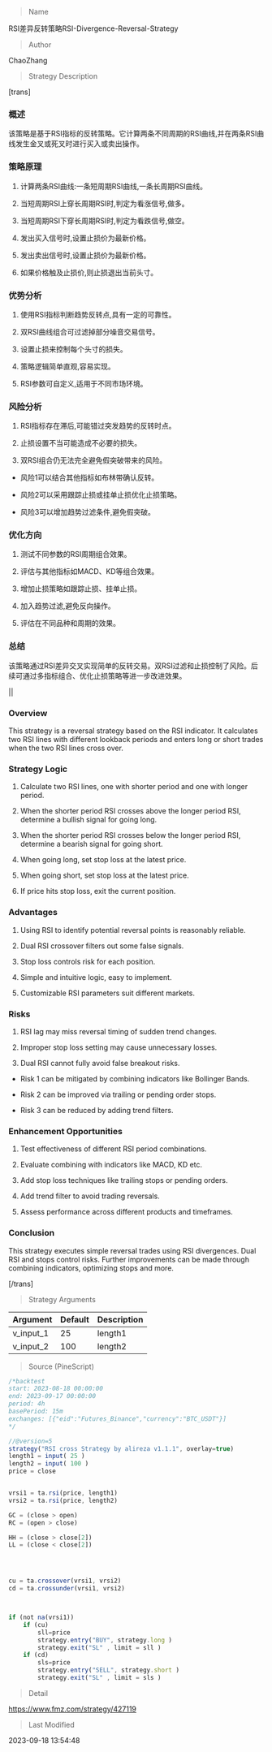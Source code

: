 
> Name

RSI差异反转策略RSI-Divergence-Reversal-Strategy

> Author

ChaoZhang

> Strategy Description

[trans]

### 概述

该策略是基于RSI指标的反转策略。它计算两条不同周期的RSI曲线,并在两条RSI曲线发生金叉或死叉时进行买入或卖出操作。

### 策略原理

1. 计算两条RSI曲线:一条短周期RSI曲线,一条长周期RSI曲线。

2. 当短周期RSI上穿长周期RSI时,判定为看涨信号,做多。

3. 当短周期RSI下穿长周期RSI时,判定为看跌信号,做空。

4. 发出买入信号时,设置止损价为最新价格。 

5. 发出卖出信号时,设置止损价为最新价格。

6. 如果价格触及止损价,则止损退出当前头寸。

### 优势分析

1. 使用RSI指标判断趋势反转点,具有一定的可靠性。

2. 双RSI曲线组合可过滤掉部分噪音交易信号。

3. 设置止损来控制每个头寸的损失。

4. 策略逻辑简单直观,容易实现。

5. RSI参数可自定义,适用于不同市场环境。

### 风险分析

1. RSI指标存在滞后,可能错过突发趋势的反转时点。

2. 止损设置不当可能造成不必要的损失。

3. 双RSI组合仍无法完全避免假突破带来的风险。

- 风险1可以结合其他指标如布林带确认反转。

- 风险2可以采用跟踪止损或挂单止损优化止损策略。

- 风险3可以增加趋势过滤条件,避免假突破。

### 优化方向

1. 测试不同参数的RSI周期组合效果。

2. 评估与其他指标如MACD、KD等组合效果。

3. 增加止损策略如跟踪止损、挂单止损。

4. 加入趋势过滤,避免反向操作。

5. 评估在不同品种和周期的效果。

### 总结

该策略通过RSI差异交叉实现简单的反转交易。双RSI过滤和止损控制了风险。后续可通过多指标组合、优化止损策略等进一步改进效果。

||

### Overview

This strategy is a reversal strategy based on the RSI indicator. It calculates two RSI lines with different lookback periods and enters long or short trades when the two RSI lines cross over.

### Strategy Logic

1. Calculate two RSI lines, one with shorter period and one with longer period.

2. When the shorter period RSI crosses above the longer period RSI, determine a bullish signal for going long.

3. When the shorter period RSI crosses below the longer period RSI, determine a bearish signal for going short.

4. When going long, set stop loss at the latest price.

5. When going short, set stop loss at the latest price. 

6. If price hits stop loss, exit the current position.

### Advantages

1. Using RSI to identify potential reversal points is reasonably reliable.

2. Dual RSI crossover filters out some false signals.

3. Stop loss controls risk for each position.

4. Simple and intuitive logic, easy to implement.

5. Customizable RSI parameters suit different markets.

### Risks

1. RSI lag may miss reversal timing of sudden trend changes. 

2. Improper stop loss setting may cause unnecessary losses.

3. Dual RSI cannot fully avoid false breakout risks.

- Risk 1 can be mitigated by combining indicators like Bollinger Bands.

- Risk 2 can be improved via trailing or pending order stops. 

- Risk 3 can be reduced by adding trend filters.

### Enhancement Opportunities 

1. Test effectiveness of different RSI period combinations.

2. Evaluate combining with indicators like MACD, KD etc.

3. Add stop loss techniques like trailing stops or pending orders.

4. Add trend filter to avoid trading reversals.

5. Assess performance across different products and timeframes.

### Conclusion

This strategy executes simple reversal trades using RSI divergences. Dual RSI and stops control risks. Further improvements can be made through combining indicators, optimizing stops and more.

[/trans]

> Strategy Arguments



|Argument|Default|Description|
|----|----|----|
|v_input_1|25|length1|
|v_input_2|100|length2|


> Source (PineScript)

``` javascript
/*backtest
start: 2023-08-18 00:00:00
end: 2023-09-17 00:00:00
period: 4h
basePeriod: 15m
exchanges: [{"eid":"Futures_Binance","currency":"BTC_USDT"}]
*/

//@version=5
strategy("RSI cross Strategy by alireza v1.1.1", overlay=true)
length1 = input( 25 )
length2 = input( 100 )
price = close


vrsi1 = ta.rsi(price, length1)
vrsi2 = ta.rsi(price, length2)

GC = (close > open)
RC = (open > close)

HH = (close > close[2])
LL = (close < close[2])




cu = ta.crossover(vrsi1, vrsi2)
cd = ta.crossunder(vrsi1, vrsi2)



if (not na(vrsi1))
	if (cu) 
	    sll=price
		strategy.entry("BUY", strategy.long )
		strategy.exit("SL" , limit = sll )
	if (cd)
	    sls=price
		strategy.entry("SELL", strategy.short )
		strategy.exit("SL" , limit = sls )


```

> Detail

https://www.fmz.com/strategy/427119

> Last Modified

2023-09-18 13:54:48

